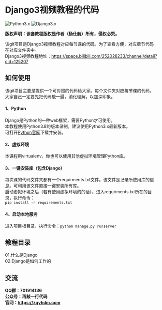 # Django3视频教程的代码
![Python3.x](https://img.shields.io/badge/Python-3.x-519dd9.svg)
![Django3.x](https://img.shields.io/badge/Django-3.x-519dd9.svg)

**版权声明：该套教程版权是作者（杨仕航）所有，侵权必究。**

该git项目是Django3视频教程对应每节课的代码。为了查看方便，对应章节代码在对应文件夹中。<br>
Django3视频教程地址：https://space.bilibili.com/252028233/channel/detail?cid=125207

## 如何使用
该git项目主要是提供一个可对照的代码给大家。每个文件夹对应每节课的代码。<br>
大家自己一定要先把代码敲一遍，消化理解，以加深印象。

#### 1、Python
Django是Python的一种web框架，需要Python才可使用。<br>
本教程使用Python3.8的版本录制，建议使用Python3.x最新版本。<br>
可打开[Python官网](https://www.python.org/downloads/)下载并安装。

#### 2、虚拟环境
本课程用virtualenv，你也可以使用其他虚拟环境管理Python库。

#### 3、一键安装库（包含Django）
每次课的代码文件夹都有一个requirments.txt文件。该文件是记录所使用库的信息。可利用该文件直接一键安装所有库。<br>
启动虚拟环境之后（若有使用虚拟环境的的话），进入requirments.txt所在的目录，执行命令：<br>
```pip install -r requirements.txt```

#### 4、启动本地服务
进入项目根目录，执行命令：```python manage.py runserver```<br>

## 教程目录
01.什么是Django<br>
02.Django是如何工作的<br>

## 交流
**QQ群：701914136**<br>
**公众号：再敲一行代码**<br>
**官网：https://zqyhdm.com**
